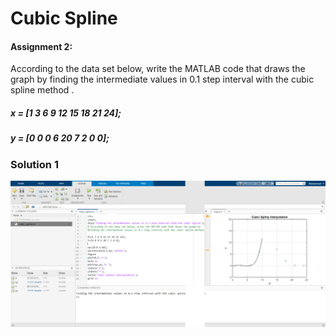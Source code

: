 # Cubic Spline

#### Assignment 2:
According to the data set below, write the MATLAB code that draws the graph by finding the intermediate values ​​in 0.1 step interval with the cubic spline method .

##### x = [1 3 6 9 12 15 18 21 24];
##### y = [0 0 0 6 20 7 2 0 0];

### Solution 1

<img src="output.png" width="800">